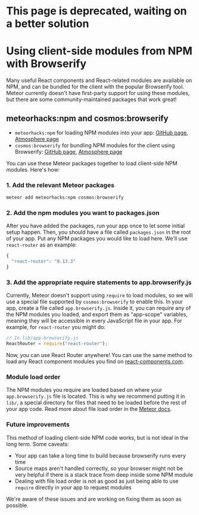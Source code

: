 # This page is deprecated, waiting on a better solution

<h1>Using client-side modules from NPM with Browserify</h1>

Many useful React components and React-related modules are available on NPM, and can be bundled for the client with the popular Browserify tool. Meteor currently doesn't have first-party support for using these modules, but there are some community-maintained packages that work great!

## meteorhacks:npm and cosmos:browserify

- `meteorhacks:npm` for loading NPM modules into your app: [GitHub page](https://github.com/meteorhacks/npm), [Atmosphere page](https://atmospherejs.com/meteorhacks/npm)
- `cosmos:browserify` for bundling NPM modules for the client using Browserify: [GitHub page](https://github.com/elidoran/cosmos-browserify/), [Atmosphere page](https://atmospherejs.com/cosmos/browserify)

You can use these Meteor packages together to load client-side NPM modules. Here's how:

### 1. Add the relevant Meteor packages

```sh
meteor add meteorhacks:npm cosmos:browserify
```

### 2. Add the npm modules you want to packages.json

After you have added the packages, run your app once to let some initial setup happen. Then, you should have a file called `packages.json` in the root of your app. Put any NPM packages you would like to load here. We'll use `react-router` as an example:

```js
{
  "react-router": "0.13.3"
}
```

### 3. Add the appropriate require statements to app.browserify.js

Currently, Meteor doesn't support using `require` to load modules, so we will use a special file supported by `cosmos:browserify` to enable this. In your app, create a file called `app.browserify.js`. Inside it, you can require any of the NPM modules you loaded, and export them as "app-scope" variables, meaning they will be accessible in every JavaScript file in your app. For example, for `react-router` you might do:

```js
// In lib/app.browserify.js
ReactRouter = require("react-router");
```

Now, you can use React Router anywhere! You can use the same method to load any React component modules you find on [react-components.com](http://react-components.com/).

### Module load order

The NPM modules you require are loaded based on where your `app.browserify.js` file is located. This is why we recommend putting it in `lib/`, a special directory for files that need to be loaded before the rest of your app code. Read more about file load order in the [Meteor docs](http://docs.meteor.com/#/full/fileloadorder).

### Future improvements

This method of loading client-side NPM code works, but is not ideal in the long term. Some caveats:

- Your app can take a long time to build because browserify runs every time
- Source maps aren't handled correctly, so your browser might not be very helpful if there is a stack trace from deep inside some NPM module
- Dealing with file load order is not as good as just being able to use `require` directly in your app to request modules

We're aware of these issues and are working on fixing them as soon as possible.
